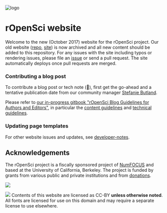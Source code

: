 ![logo](https://i.imgur.com/jNpQMPW.png)
# rOpenSci website

Welcome to the new (October 2017) website for the rOpenSci project. Our old website ([repo](https://github.com/ropensci/roweb), [site](http://legacy.ropensci.org/)) is now archived and all new content should be added to this repository. For any issues with the site including typos or rendering issues, please file an [issue](https://github.com/ropensci/roweb2/issues) or send a pull request. The site automatically deploys once pull requests are merged.

### Contributing a blog post

To contribute a blog post or tech note (🙏), first get the go-ahead and a tentative publication date from our community manager [Stefanie Butland](https://ropensci.org/authors/stefanie-butland/).

Please refer to [our in-progress gitbook "rOpenSci Blog Guidelines for Authors and Editors"](https://ropensci-org.github.io/blog-guidance/), in particular the [content guidelines](https://ropensci-org.github.io/blog-guidance/content.html) and [technical guidelines](https://ropensci-org.github.io/blog-guidance/technical.html).

### Updating page templates

For other website issues and updates, see [developer-notes](developer-notes.md).

## Acknowledgements

The rOpenSci project is a fiscally sponsored project of [NumFOCUS](https://www.numfocus.org/) and based at the University of California, Berkeley. The project is funded by grants from various public and private institutions and from [donations](https://ropensci.org/donate/).

![](https://i.imgur.com/zlWonsc.png)

![](ccby.png) Contents of this website are licensed as CC-BY **unless otherwise noted**. All fonts are licensed for use on this domain and may require a separate license to use elsewhere.
